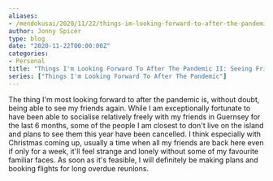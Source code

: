 ```yaml
---
aliases:
- /mendokusai/2020/11/22/things-im-looking-forward-to-after-the-pandemic-ii-seeing-friends
author: Jonny Spicer
type: blog
date: "2020-11-22T00:00:00Z"
categories:
- Personal
title: "Things I'm Looking Forward To After The Pandemic II: Seeing Friends"
series: ["Things I'm Looking Forward To After The Pandemic"]
---
```

The thing I'm most looking forward to after the pandemic is, without doubt, being able to see my friends again. While I am exceptionally fortunate to have been able to socialise
relatively freely with my friends in Guernsey for the last 6 months, some of the people I am closest to don't live on the island and plans to see them this year have been cancelled.
I think especially with Christmas coming up, usually a time when all my friends are back here even if only for a week, it'll feel strange and lonely without some of my favourite
familiar faces. As soon as it's feasible, I will definitely be making plans and booking flights for long overdue reunions.
